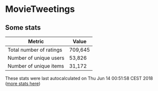 # MovieTweetings
## Some stats

Metric | Value
--- | ---
Total number of ratings                 | 709,645
Number of unique users                  | 53,826
Number of unique items                  | 31,172
These stats were last autocalculated on Thu Jun 14 00:51:58 CEST 2018  ([more stats here](./stats.md))

